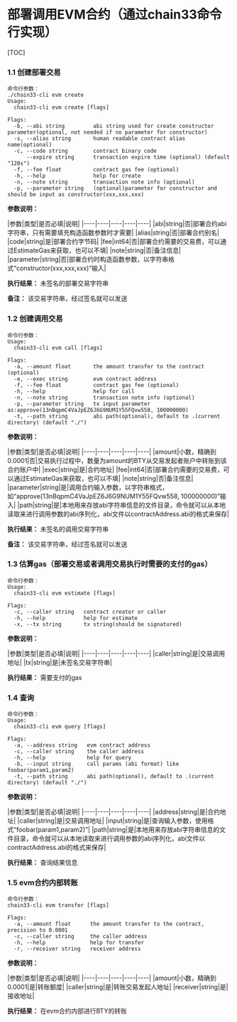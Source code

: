 # 部署调用EVM合约（通过chain33命令行实现）

[TOC]


### 1.1 创建部署交易
```
命令行参数：
./chain33-cli evm create
Usage:
  chain33-cli evm create [flags]

Flags:
  -b, --abi string         abi string used for create constructor parameter(optional, not needed if no parameter for constructor)
  -s, --alias string       human readable contract alias name(optional)
  -c, --code string        contract binary code
      --expire string      transaction expire time (optional) (default "120s")
  -f, --fee float          contract gas fee (optional)
  -h, --help               help for create
  -n, --note string        transaction note info (optional)
  -p, --parameter string   (optional)parameter for constructor and should be input as constructor(xxx,xxx,xxx)
```
**参数说明：**
    
|参数|类型|是否必填|说明|
|----|----|----|----|----|
|abi|string|否|部署合约abi字符串，只有需要填充构造函数参数时才需要|
|alias|string|否|部署合约别名|
|code|string|是|部署合约字节码|
|fee|int64|否|部署合约需要的交易费，可以通过EstimateGas来获取，也可以不填|
|note|string|否|备注信息|
|parameter|string|否|部署合约时构造函数参数，以字符串格式“constructor(xxx,xxx,xxx)”输入|

**执行结果：**
未签名的部署交易字符串

**备注：**
该交易字符串，经过签名就可以发送

### 1.2 创建调用交易
```
命令行参数：
Usage:
  chain33-cli evm call [flags]

Flags:
  -a, --amount float       the amount transfer to the contract (optional)
  -e, --exec string        evm contract address
  -f, --fee float          contract gas fee (optional)
  -h, --help               help for call
  -n, --note string        transaction note info (optional)
  -p, --parameter string   tx input parameter as:approve(13nBqpmC4VaJpEZ6J6G9NUM1Y55FQvw558, 100000000)
  -t, --path string        abi path(optional), default to .(current directory) (default "./")

```
**参数说明：**
    
|参数|类型|是否必填|说明|
|----|----|----|----|----|
|amount|小数，精确到0.0001|否|交易执行过程中，数量为amount的BTY从交易发起者账户中转账到该合约账户中|
|exec|string|是|合约地址|
|fee|int64|否|部署合约需要的交易费，可以通过EstimateGas来获取，也可以不填|
|note|string|否|备注信息|
|parameter|string|是|调用合约输入参数，以字符串格式，如“approve(13nBqpmC4VaJpEZ6J6G9NUM1Y55FQvw558, 100000000)”输入|
|path|string|是|本地用来存放abi字符串信息的文件目录，命令就可以从本地读取来进行调用参数的abi序列化，abi文件以contractAddress.abi的格式来保存|


**执行结果：**
未签名的调用交易字符串

**备注：**
该交易字符串，经过签名就可以发送

### 1.3 估算gas（部署交易或者调用交易执行时需要的支付的gas）
```
命令行参数：
Usage:
  chain33-cli evm estimate [flags]

Flags:
  -c, --caller string   contract creator or caller
  -h, --help            help for estimate
  -x, --tx string       tx string(should be signatured)
```
**参数说明：**
    
|参数|类型|是否必填|说明|
|----|----|----|----|----|
|caller|string|是|交易调用地址|
|tx|string|是|未签名交易字符串|


**执行结果：**
需要支付的gas

### 1.4 查询
```
命令行参数：
Usage:
  chain33-cli evm query [flags]

Flags:
  -a, --address string   evm contract address
  -c, --caller string    the caller address
  -h, --help             help for query
  -b, --input string     call params (abi format) like foobar(param1,param2)
  -t, --path string      abi path(optional), default to .(current directory) (default "./")

```
**参数说明：**
    
|参数|类型|是否必填|说明|
|----|----|----|----|----|
|address|string|是|合约地址|
|caller|string|是|交易调用地址|
|input|string|是|查询输入参数，使用格式“foobar(param1,param2)”|
|path|string|是|本地用来存放abi字符串信息的文件目录，命令就可以从本地读取来进行调用参数的abi序列化，abi文件以contractAddress.abi的格式来保存|

**执行结果：**
查询结果信息

### 1.5 evm合约内部转账
```
命令行参数：
chain33-cli evm transfer [flags]

Flags:
  -a, --amount float      the amount transfer to the contract, precision to 0.0001
  -c, --caller string     the caller address
  -h, --help              help for transfer
  -r, --receiver string   receiver address
```
**参数说明：**
    
|参数|类型|是否必填|说明|
|----|----|----|----|----|
|amount|小数，精确到0.0001|是|转账额度|
|caller|string|是|转账交易发起人地址|
|receiver|string|是|接收地址|

**执行结果：**
在evm合约内部进行BTY的转账


